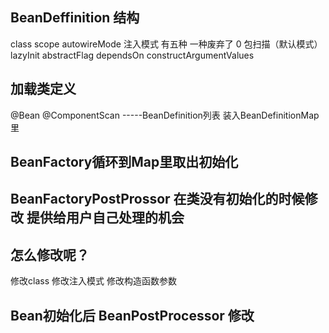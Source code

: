 ## BeanDeffinition 结构
class
scope
autowireMode  注入模式  有五种  一种废弃了  0  包扫描（默认模式）
lazyInit
abstractFlag
dependsOn
constructArgumentValues

## 加载类定义
@Bean @ComponentScan -----BeanDefinition列表  装入BeanDefinitionMap里

## BeanFactory循环到Map里取出初始化

## BeanFactoryPostProssor 在类没有初始化的时候修改   提供给用户自己处理的机会   

## 怎么修改呢？
修改class
修改注入模式
修改构造函数参数


##  Bean初始化后 BeanPostProcessor  修改

